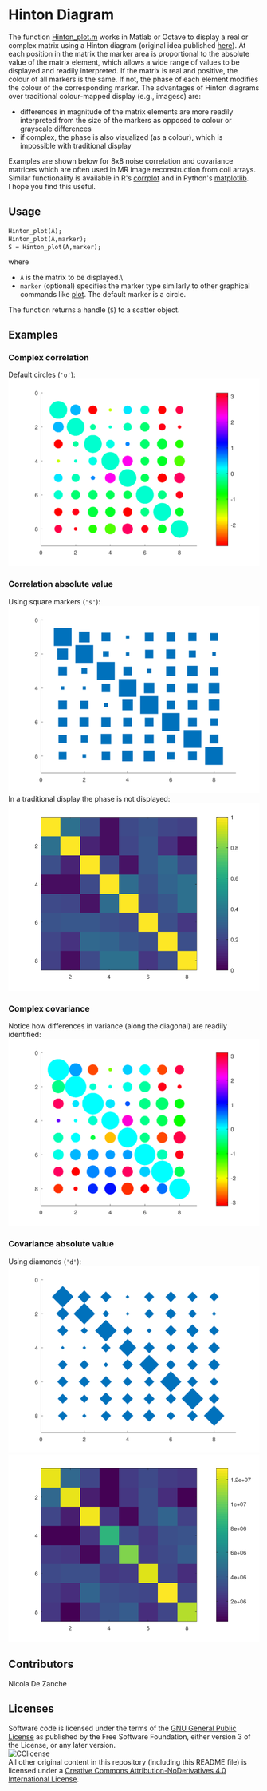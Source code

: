 # Hinton Diagram
The function [Hinton_plot.m](https://github.com/dezanche/Hinton_plot/blob/main/Hinton_plot.m) works in Matlab or Octave to display a real or complex matrix using a Hinton diagram (original idea published [here](https://doi.org/10.1037/0033-295x.98.1.74)). At each position in the matrix the marker area is proportional to the absolute value of the matrix element, which allows a wide range of values to be displayed and readily interpreted. If the matrix is real and positive, the colour of all markers is the same. If not, the phase of each element modifies the colour of the corresponding marker.
The advantages of Hinton diagrams over traditional colour-mapped display (e.g., imagesc) are:
- differences in magnitude of the matrix elements are more readily interpreted from the size of the markers as opposed to colour or grayscale differences
- if complex, the phase is also visualized (as a colour), which is impossible with traditional display

Examples are shown below for 8x8 noise correlation and covariance matrices which are often used in MR image reconstruction from coil arrays. 
Similar functionality is available in R's [corrplot](https://cran.r-project.org/web/packages/corrplot/vignettes/corrplot-intro.html) and in Python's [matplotlib](https://matplotlib.org/stable/gallery/specialty_plots/hinton_demo.html).\
I hope you find this useful.

## Usage
```
Hinton_plot(A);
Hinton_plot(A,marker);
S = Hinton_plot(A,marker);
```
where
- `A` is the matrix to be displayed.\
- `marker` (optional) specifies the marker type similarly to other graphical commands like [plot](https://octave.sourceforge.io/octave/function/plot.html). The default marker is a circle.

The function returns a handle (`S`) to a scatter object.

## Examples
### Complex correlation
Default circles (`'o'`):\
![complex correlation](https://github.com/dezanche/Hinton_plot/blob/main/Output_examples/correlation_Hinton.svg)
### Correlation absolute value
Using square markers (`'s'`):\
![abs correlation](https://github.com/dezanche/Hinton_plot/blob/main/Output_examples/correlation_abs_Hinton.svg)\
In a traditional display the phase is not displayed:\
![abs correlation imagesc](https://github.com/dezanche/Hinton_plot/blob/main/Output_examples/correlation_abs_imagesc.png)
### Complex covariance
Notice how differences in variance (along the diagonal) are readily identified:\
![complex covariance](https://github.com/dezanche/Hinton_plot/blob/main/Output_examples/covariance_Hinton.svg)
### Covariance absolute value
Using diamonds (`'d'`):\
![abs covariance](https://github.com/dezanche/Hinton_plot/blob/main/Output_examples/covariance_abs_Hinton.svg)\
![abs covariance imagesc](https://github.com/dezanche/Hinton_plot/blob/main/Output_examples/covariance_abs_imagesc.png)

## Contributors
Nicola De Zanche

## Licenses
Software code is licensed under the terms of the [GNU General Public License](https://www.gnu.org/licenses/gpl-3.0.en.html) as published by the Free Software Foundation, either version 3 of the License, or any later version.\
![CClicense](https://i.creativecommons.org/l/by-nd/4.0/88x31.png)\
All other original content in this repository (including this README file) is licensed under a [Creative Commons Attribution-NoDerivatives 4.0 International License](https://creativecommons.org/licenses/by-nd/4.0/).
